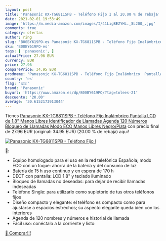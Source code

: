 ```yaml
---
layout: post
title: 'Panasonic KX-TG6811SPB - Teléfono Fijo I al 20.00 % de rebaja'
date: 2021-02-01 19:53:49
image: 'https://m.media-amazon.com/images/I/41LigBEZYHL._SL200_.jpg'
comments: true
category: ofertas
author: ring
slug: 'B00BY619PO-es Panasonic KX-TG6811SPB - Teléfono Fijo Inalámbrico...'
sku: 'B00BY619PO-es'
tags: [ 'panasonic', ]
actualPrice: 27.96 EUR
currency: EUR
price: 27.96
comparePrice: 34.95 EUR
prodname: 'Panasonic KX-TG6811SPB - Teléfono Fijo Inalámbrico  Pantalla LCD de 1.8"  Manos Libres  Identificador de Llamadas  Agenda 120 Números  Bloqueo de Llamadas  Modo ECO  Manos Libres  Negro/Plata'
country: 'es'
flag: '🇪🇸'
brand: 'Panasonic'
buyurl: 'https://www.amazon.es/dp/B00BY619PO/?tag=tolees-21'
descuento: '20.00'
average: '30.6152173913044'
---
```


Tienes [Panasonic KX-TG6811SPB - Teléfono Fijo Inalámbrico  Pantalla LCD de 1.8"  Manos Libres  Identificador de Llamadas  Agenda 120 Números  Bloqueo de Llamadas  Modo ECO  Manos Libres  Negro/Plata](https://www.amazon.es/dp/B00BY619PO/?tag=tolees-21) con precio final de  27.96 EUR (original: 34.95 EUR) (20.00 %  de rebaja) aqui!

[![Panasonic KX-TG6811SPB - Teléfono Fijo I](https://m.media-amazon.com/images/I/41LigBEZYHL._SL200_.jpg)](https://www.amazon.es/dp/B00BY619PO/?tag=tolees-21)

🔎:

- Equipo homologado para el uso en la red telefónica Española; modo ECO con un toque: ahorra de la batería y del consumo de luz
- Batería de 15 h uso continuo y en espera de 170 h
- DECT con pantalla: LCD 1.8" y teclado iluminado
- Bloqueo de llamadas no deseadas: para dejar de recibir llamadas indeseadas
- Teléfono Single: para utilizarlo como supletorio de tus otros teléfonos fijos
- Diseño compacto y elegante: el teléfono es compacto como para ajustarse a espacios estrechos; su aspecto elegante queda bien con los interiores
- Agenda de 120 nombres y números e historial de llamada
- Fácil uso: conéctalo a la corriente y listo

[🛒 Comprar!!!](https://www.amazon.es/dp/B00BY619PO/?tag=tolees-21)

